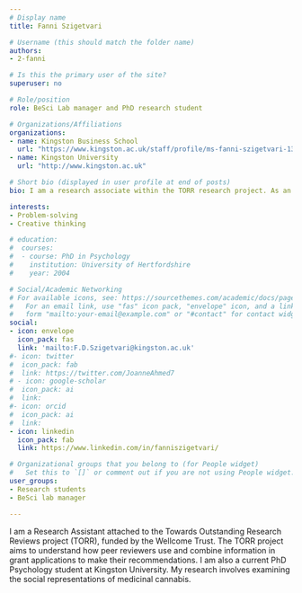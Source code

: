 ```yaml
---
# Display name
title: Fanni Szigetvari

# Username (this should match the folder name)
authors:
- 2-fanni

# Is this the primary user of the site?
superuser: no

# Role/position
role: BeSci Lab manager and PhD research student

# Organizations/Affiliations
organizations:
- name: Kingston Business School
  url: "https://www.kingston.ac.uk/staff/profile/ms-fanni-szigetvari-1334/"
- name: Kingston University
  url: "http://www.kingston.ac.uk"

# Short bio (displayed in user profile at end of posts)
bio: I am a research associate within the TORR research project. As an aspiring Behavioural Scientist, I am interested in the psychology of human behaviour and decision-making, and in understanding people as they are, not as they ‘should be'.

interests:
- Problem-solving
- Creative thinking

# education:
#  courses:
#  - course: PhD in Psychology
#    institution: University of Hertfordshire
#    year: 2004

# Social/Academic Networking
# For available icons, see: https://sourcethemes.com/academic/docs/page-builder/#icons
#   For an email link, use "fas" icon pack, "envelope" icon, and a link in the
#   form "mailto:your-email@example.com" or "#contact" for contact widget.
social:
- icon: envelope
  icon_pack: fas
  link: 'mailto:F.D.Szigetvari@kingston.ac.uk'
#- icon: twitter
#  icon_pack: fab
#  link: https://twitter.com/JoanneAhmed7
# - icon: google-scholar
#  icon_pack: ai
#  link: 
#- icon: orcid
#  icon_pack: ai
#  link: 
- icon: linkedin
  icon_pack: fab
  link: https://www.linkedin.com/in/fanniszigetvari/

# Organizational groups that you belong to (for People widget)
#   Set this to `[]` or comment out if you are not using People widget.
user_groups:
- Research students
- BeSci lab manager

---
```

I am a Research Assistant attached to the Towards Outstanding Research Reviews project (TORR), funded by the Wellcome Trust. The TORR project aims to understand how peer reviewers use and combine information in grant applications to make their recommendations. I am also a current PhD Psychology student at Kingston University. My research involves examining the social representations of medicinal cannabis.
